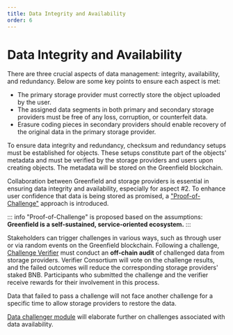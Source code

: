 ```yaml
---
title: Data Integrity and Availability
order: 6
---
```


# Data Integrity and Availability
There are three crucial aspects of data management: integrity, availability, and redundancy. 
Below are some key points to ensure each aspect is met:
- The primary storage provider must correctly store the object uploaded by the user.
- The assigned data segments in both primary and secondary storage providers must be free of any loss, corruption, or counterfeit data.
- Erasure coding pieces in secondary providers should enable recovery of the original data in the primary storage provider.

To ensure data integrity and redundancy, checksum and redundancy setups must be established for objects. 
These setups constitute part of the objects' metadata and must be verified by the storage providers and users upon 
creating objects. The metadata will be stored on the Greenfield blockchain.

Collaboration between Greenfield and storage providers is essential in ensuring data integrity and availability, 
especially for aspect #2. To enhance user confidence that data is being stored as promised, 
a ["Proof-of-Challenge"](../greenfield-blockchain/modules/data-availability-challenge.md) approach is introduced.

::: info
"Proof-of-Challenge" is proposed based on the assumptions: **Greenfield is a self-sustained, service-oriented ecosystem.**
:::

Stakeholders can trigger challenges in various ways, such as through user or 
via random events on the Greenfield blockchain. Following a challenge, [Challenge Verifier](../introduction/ecosystem-player.md#challenge-verifier) must conduct 
an **off-chain audit** of challenged data from storage providers. Verifier Consortium will vote on the challenge results, 
and the failed outcomes will reduce the corresponding storage providers' staked BNB. Participants who submitted the challenge 
and the verifier receive rewards for their involvement in this process.

Data that failed to pass a challenge will not face another challenge for a specific time to allow storage providers to 
restore the data. 

[Data challenger module](../greenfield-blockchain/modules/data-availability-challenge.md) will elaborate further on challenges associated with data availability.